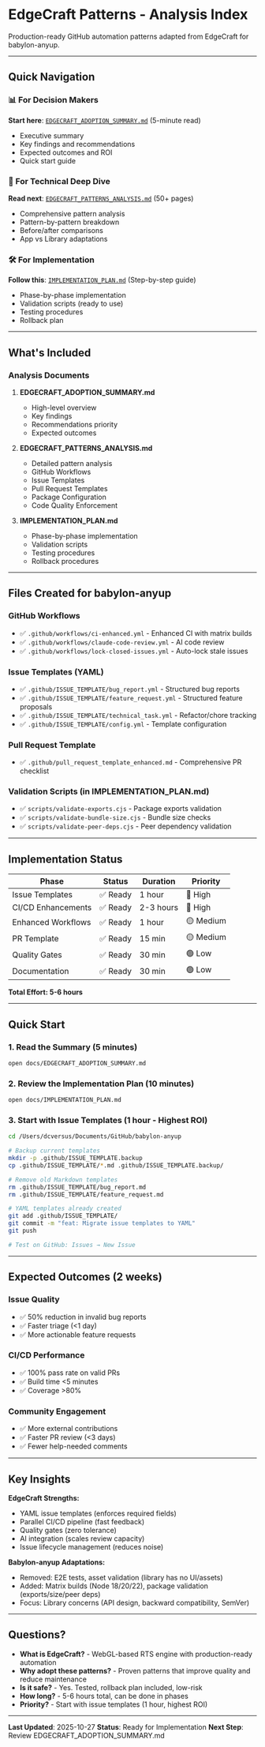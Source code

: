 # EdgeCraft Patterns - Analysis Index

Production-ready GitHub automation patterns adapted from EdgeCraft for babylon-anyup.

---

## Quick Navigation

### 📊 For Decision Makers
**Start here**: [`EDGECRAFT_ADOPTION_SUMMARY.md`](./EDGECRAFT_ADOPTION_SUMMARY.md) (5-minute read)
- Executive summary
- Key findings and recommendations
- Expected outcomes and ROI
- Quick start guide

### 🔬 For Technical Deep Dive
**Read next**: [`EDGECRAFT_PATTERNS_ANALYSIS.md`](./EDGECRAFT_PATTERNS_ANALYSIS.md) (50+ pages)
- Comprehensive pattern analysis
- Pattern-by-pattern breakdown
- Before/after comparisons
- App vs Library adaptations

### 🛠️ For Implementation
**Follow this**: [`IMPLEMENTATION_PLAN.md`](./IMPLEMENTATION_PLAN.md) (Step-by-step guide)
- Phase-by-phase implementation
- Validation scripts (ready to use)
- Testing procedures
- Rollback plan

---

## What's Included

### Analysis Documents

1. **EDGECRAFT_ADOPTION_SUMMARY.md**
   - High-level overview
   - Key findings
   - Recommendations priority
   - Expected outcomes

2. **EDGECRAFT_PATTERNS_ANALYSIS.md**
   - Detailed pattern analysis
   - GitHub Workflows
   - Issue Templates
   - Pull Request Templates
   - Package Configuration
   - Code Quality Enforcement

3. **IMPLEMENTATION_PLAN.md**
   - Phase-by-phase implementation
   - Validation scripts
   - Testing procedures
   - Rollback procedures

---

## Files Created for babylon-anyup

### GitHub Workflows
- ✅ `.github/workflows/ci-enhanced.yml` - Enhanced CI with matrix builds
- ✅ `.github/workflows/claude-code-review.yml` - AI code review
- ✅ `.github/workflows/lock-closed-issues.yml` - Auto-lock stale issues

### Issue Templates (YAML)
- ✅ `.github/ISSUE_TEMPLATE/bug_report.yml` - Structured bug reports
- ✅ `.github/ISSUE_TEMPLATE/feature_request.yml` - Structured feature proposals
- ✅ `.github/ISSUE_TEMPLATE/technical_task.yml` - Refactor/chore tracking
- ✅ `.github/ISSUE_TEMPLATE/config.yml` - Template configuration

### Pull Request Template
- ✅ `.github/pull_request_template_enhanced.md` - Comprehensive PR checklist

### Validation Scripts (in IMPLEMENTATION_PLAN.md)
- ✅ `scripts/validate-exports.cjs` - Package exports validation
- ✅ `scripts/validate-bundle-size.cjs` - Bundle size checks
- ✅ `scripts/validate-peer-deps.cjs` - Peer dependency validation

---

## Implementation Status

| Phase | Status | Duration | Priority |
|-------|--------|----------|----------|
| Issue Templates | ✅ Ready | 1 hour | 🔴 High |
| CI/CD Enhancements | ✅ Ready | 2-3 hours | 🔴 High |
| Enhanced Workflows | ✅ Ready | 1 hour | 🟡 Medium |
| PR Template | ✅ Ready | 15 min | 🟡 Medium |
| Quality Gates | ✅ Ready | 30 min | 🟢 Low |
| Documentation | ✅ Ready | 30 min | 🟢 Low |

**Total Effort: 5-6 hours**

---

## Quick Start

### 1. Read the Summary (5 minutes)
```bash
open docs/EDGECRAFT_ADOPTION_SUMMARY.md
```

### 2. Review the Implementation Plan (10 minutes)
```bash
open docs/IMPLEMENTATION_PLAN.md
```

### 3. Start with Issue Templates (1 hour - Highest ROI)
```bash
cd /Users/dcversus/Documents/GitHub/babylon-anyup

# Backup current templates
mkdir -p .github/ISSUE_TEMPLATE.backup
cp .github/ISSUE_TEMPLATE/*.md .github/ISSUE_TEMPLATE.backup/

# Remove old Markdown templates
rm .github/ISSUE_TEMPLATE/bug_report.md
rm .github/ISSUE_TEMPLATE/feature_request.md

# YAML templates already created
git add .github/ISSUE_TEMPLATE/
git commit -m "feat: Migrate issue templates to YAML"
git push

# Test on GitHub: Issues → New Issue
```

---

## Expected Outcomes (2 weeks)

### Issue Quality
- ✅ 50% reduction in invalid bug reports
- ✅ Faster triage (<1 day)
- ✅ More actionable feature requests

### CI/CD Performance
- ✅ 100% pass rate on valid PRs
- ✅ Build time <5 minutes
- ✅ Coverage >80%

### Community Engagement
- ✅ More external contributions
- ✅ Faster PR review (<3 days)
- ✅ Fewer help-needed comments

---

## Key Insights

**EdgeCraft Strengths:**
- YAML issue templates (enforces required fields)
- Parallel CI/CD pipeline (fast feedback)
- Quality gates (zero tolerance)
- AI integration (scales review capacity)
- Issue lifecycle management (reduces noise)

**Babylon-anyup Adaptations:**
- Removed: E2E tests, asset validation (library has no UI/assets)
- Added: Matrix builds (Node 18/20/22), package validation (exports/size/peer deps)
- Focus: Library concerns (API design, backward compatibility, SemVer)

---

## Questions?

- **What is EdgeCraft?** - WebGL-based RTS engine with production-ready automation
- **Why adopt these patterns?** - Proven patterns that improve quality and reduce maintenance
- **Is it safe?** - Yes. Tested, rollback plan included, low-risk
- **How long?** - 5-6 hours total, can be done in phases
- **Priority?** - Start with issue templates (1 hour, highest ROI)

---

**Last Updated**: 2025-10-27
**Status**: Ready for Implementation
**Next Step**: Review EDGECRAFT_ADOPTION_SUMMARY.md
